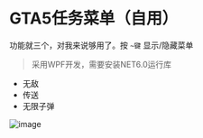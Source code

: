 # GTA5任务菜单（自用）

功能就三个，对我来说够用了。按 `~键` 显示/隐藏菜单

> 采用WPF开发，需要安装NET6.0运行库

* 无敌
* 传送
* 无限子弹

![image](https://github.com/CrazyZhang666/JobMenu/assets/28080853/82035a68-8256-48d5-ba14-05fe071569cd)
